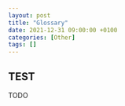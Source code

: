 ```yaml
---
layout: post
title: "Glossary"
date: 2021-12-31 09:00:00 +0100
categories: [Other]
tags: []
---
```



## TEST

TODO


